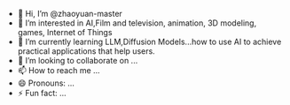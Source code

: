 - 👋 Hi, I’m @zhaoyuan-master
- 👀 I’m interested in AI,Film and television, animation, 3D modeling, games, Internet of Things
- 🌱 I’m currently learning LLM,Diffusion Models...how to use AI to achieve practical applications that help users.
- 💞️ I’m looking to collaborate on ...
- 📫 How to reach me ...
- 😄 Pronouns: ...
- ⚡ Fun fact: ...

<!---
zhaoyuan-master/zhaoyuan-master is a ✨ special ✨ repository because its `README.md` (this file) appears on your GitHub profile.
You can click the Preview link to take a look at your changes.
--->
